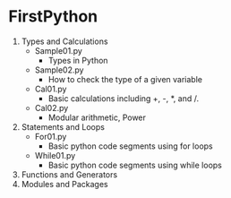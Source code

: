# FirstPython
1. Types and Calculations
    - Sample01.py
        - Types in Python   
    - Sample02.py
        - How to check the type of a given variable
    - Cal01.py
        - Basic calculations including +, -, *, and /.
    - Cal02.py
        - Modular arithmetic, Power
2. Statements and Loops   
    - For01.py
        - Basic python code segments using for loops  
    - While01.py
        - Basic python code segments using while loops
3. Functions and Generators
4. Modules and Packages


